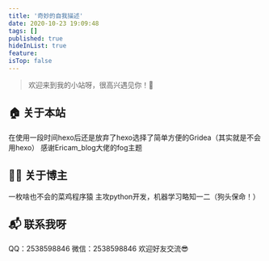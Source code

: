 ```yaml
---
title: '奇妙的自我描述'
date: 2020-10-23 19:09:48
tags: []
published: true
hideInList: true
feature: 
isTop: false
---
```

> 欢迎来到我的小站呀，很高兴遇见你！🤝

## 🏠 关于本站
在使用一段时间hexo后还是放弃了hexo选择了简单方便的Gridea（其实就是不会用hexo）
感谢Ericam_blog大佬的fog主题
## 👨‍💻 关于博主
一枚啥也不会的菜鸡程序猿
主攻python开发，机器学习略知一二（狗头保命！）
## 📬 联系我呀
QQ：2538598846
微信：2538598846
欢迎好友交流😎

